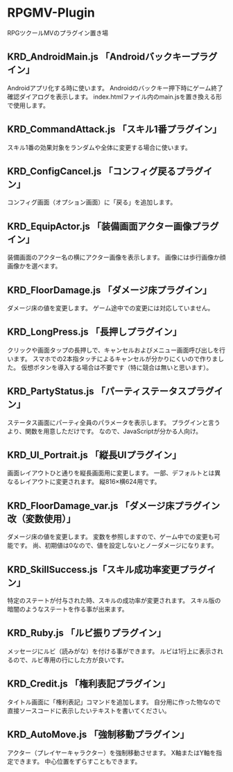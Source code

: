 # RPGMV-Plugin

RPGツクールMVのプラグイン置き場

## KRD_AndroidMain.js 「Androidバックキープラグイン」

Androidアプリ化する時に使います。
Androidのバックキー押下時にゲーム終了確認ダイアログを表示します。
index.htmlファイル内のmain.jsを置き換える形で使用します。

## KRD_CommandAttack.js 「スキル1番プラグイン」

スキル1番の効果対象をランダムや全体に変更する場合に使います。

## KRD_ConfigCancel.js 「コンフィグ戻るプラグイン」

コンフィグ画面（オプション画面）に「戻る」を追加します。

## KRD_EquipActor.js 「装備画面アクター画像プラグイン」

装備画面のアクター名の横にアクター画像を表示します。
画像には歩行画像か顔画像かを選べます。

## KRD_FloorDamage.js 「ダメージ床プラグイン」

ダメージ床の値を変更します。
ゲーム途中での変更には対応していません。

## KRD_LongPress.js 「長押しプラグイン」

クリックや画面タップの長押しで、キャンセルおよびメニュー画面呼び出しを行います。
スマホでの2本指タッチによるキャンセルが分かりにくいので作りました。
仮想ボタンを導入する場合は不要です（特に競合は無いと思います）。

## KRD_PartyStatus.js 「パーティステータスプラグイン」

ステータス画面にパーティ全員のパラメータを表示します。
プラグインと言うより、関数を用意しただけです。
なので、JavaScriptが分かる人向け。

## KRD_UI_Portrait.js 「縦長UIプラグイン」

画面レイアウトひと通りを縦長画面用に変更します。
一部、デフォルトとは異なるレイアウトに変更されます。
縦816×横624用です。

## KRD_FloorDamage_var.js 「ダメージ床プラグイン改（変数使用）」

ダメージ床の値を変更します。
変数を参照しますので、ゲーム中での変更も可能です。
尚、初期値は0なので、値を設定しないとノーダメージになります。

## KRD_SkillSuccess.js「スキル成功率変更プラグイン」

特定のステートが付与された時、スキルの成功率が変更されます。
スキル版の暗闇のようなステートを作る事が出来ます。

## KRD_Ruby.js 「ルビ振りプラグイン」

メッセージにルビ（読みがな）を付ける事ができます。
ルビは1行上に表示されるので、ルビ専用の行にした方が良いです。

## KRD_Credit.js 「権利表記プラグイン」

タイトル画面に「権利表記」コマンドを追加します。
自分用に作った物なので直接ソースコードに表示したいテキストを書いてください。

## KRD_AutoMove.js 「強制移動プラグイン」

アクター（プレイヤーキャラクター）を強制移動させます。
X軸またはY軸を指定できます。
中心位置をずらすこともできます。

